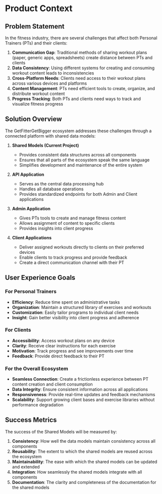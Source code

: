 # Product Context

## Problem Statement

In the fitness industry, there are several challenges that affect both Personal Trainers (PTs) and their clients:

1. **Communication Gap**: Traditional methods of sharing workout plans (paper, generic apps, spreadsheets) create distance between PTs and clients
2. **Data Consistency**: Using different systems for creating and consuming workout content leads to inconsistencies
3. **Cross-Platform Needs**: Clients need access to their workout plans across various devices and platforms
4. **Content Management**: PTs need efficient tools to create, organize, and distribute workout content
5. **Progress Tracking**: Both PTs and clients need ways to track and visualize fitness progress

## Solution Overview

The GetFitterGetBigger ecosystem addresses these challenges through a connected platform with shared data models:

1. **Shared Models (Current Project)**
   - Provides consistent data structures across all components
   - Ensures that all parts of the ecosystem speak the same language
   - Simplifies development and maintenance of the entire system

2. **API Application**
   - Serves as the central data processing hub
   - Handles all database operations
   - Provides standardized endpoints for both Admin and Client applications

3. **Admin Application**
   - Gives PTs tools to create and manage fitness content
   - Allows assignment of content to specific clients
   - Provides insights into client progress

4. **Client Applications**
   - Deliver assigned workouts directly to clients on their preferred devices
   - Enable clients to track progress and provide feedback
   - Create a direct communication channel with their PT

## User Experience Goals

### For Personal Trainers

- **Efficiency**: Reduce time spent on administrative tasks
- **Organization**: Maintain a structured library of exercises and workouts
- **Customization**: Easily tailor programs to individual client needs
- **Insight**: Gain better visibility into client progress and adherence

### For Clients

- **Accessibility**: Access workout plans on any device
- **Clarity**: Receive clear instructions for each exercise
- **Motivation**: Track progress and see improvements over time
- **Feedback**: Provide direct feedback to their PT

### For the Overall Ecosystem

- **Seamless Connection**: Create a frictionless experience between PT content creation and client consumption
- **Data Integrity**: Ensure consistent information across all applications
- **Responsiveness**: Provide real-time updates and feedback mechanisms
- **Scalability**: Support growing client bases and exercise libraries without performance degradation

## Success Metrics

The success of the Shared Models will be measured by:

1. **Consistency**: How well the data models maintain consistency across all components
2. **Reusability**: The extent to which the shared models are reused across the ecosystem
3. **Maintainability**: The ease with which the shared models can be updated and extended
4. **Integration**: How seamlessly the shared models integrate with all components
5. **Documentation**: The clarity and completeness of the documentation for the shared models
